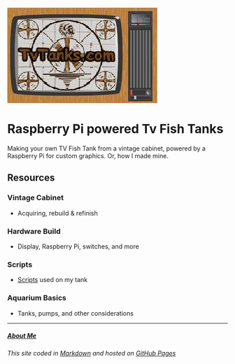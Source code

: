 ![TvTanks logo](/assets/images/tvtanktv.JPG)

# Raspberry Pi powered Tv Fish Tanks

Making your own TV Fish Tank from a vintage cabinet, powered by a Raspberry Pi for custom graphics. Or, how I made mine.

## Resources

### Vintage Cabinet

- Acquiring, rebuild & refinish

### Hardware Build

- Display, Raspberry Pi, switches, and more

### Scripts

- [Scripts](/scripts) used on my tank

### Aquarium Basics

- Tanks, pumps, and other considerations

---

##### [About Me](/about.md)

###### This site coded in [Markdown](https://github.com/martinvicknair/tvtanks.com) and hosted on [GitHub Pages](https://martinvicknair.github.io/tvtanks.com)
